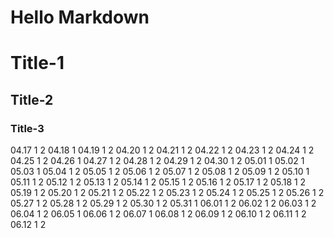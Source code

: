 Hello Markdown
====================

# Title-1
## Title-2
### Title-3

04.17  1  2
04.18  1
04.19  1  2
04.20  1  2
04.21  1  2
04.22  1  2
04.23  1  2
04.24  1  2
04.25  1  2
04.26  1
04.27  1  2
04.28  1  2
04.29  1  2
04.30  1  2
05.01  1
05.02  1
05.03  1
05.04  1  2
05.05  1  2
05.06  1  2
05.07  1  2
05.08  1  2
05.09  1  2
05.10  1
05.11  1  2
05.12  1  2
05.13  1  2
05.14  1  2
05.15  1  2
05.16  1  2
05.17  1  2
05.18  1  2
05.19  1  2
05.20  1  2
05.21  1  2
05.22  1  2
05.23  1  2
05.24  1  2
05.25  1  2
05.26  1  2
05.27  1  2
05.28  1  2
05.29  1  2
05.30  1  2
05.31  1
06.01  1  2
06.02  1  2
06.03  1  2
06.04  1  2
06.05  1
06.06  1  2
06.07  1
06.08  1  2
06.09  1  2
06.10  1  2
06.11  1  2
06.12  1  2
